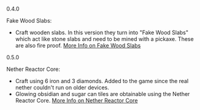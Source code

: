 0.4.0

Fake Wood Slabs: 
- Craft wooden slabs. In this version they turn into "Fake Wood Slabs" which act like stone slabs and need to be mined with a pickaxe. These are also fire proof. [More Info on Fake Wood Slabs](https://github.com/ToxicAbsence/More-Info/blob/main/Fake%20Wood%20Slabs.md)

0.5.0

Nether Reactor Core:
- Craft using 6 iron and 3 diamonds. Added to the game since the real nether couldn't run on older devices.
- Glowing obsidian and sugar can tiles are obtainable using the Nether Reactor Core.
[More Info on Nether Reactor Core](https://github.com/ToxicAbsence/More-Info/blob/main/Nether%20Reactor%20Core.md)
